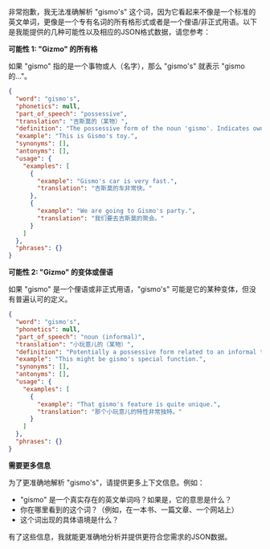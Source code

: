 非常抱歉，我无法准确解析 "gismo's" 这个词，因为它看起来不像是一个标准的英文单词，更像是一个专有名词的所有格形式或者是一个俚语/非正式用语。以下是我能提供的几种可能性以及相应的JSON格式数据，请您参考：

**可能性 1: "Gizmo" 的所有格**

如果 "gismo" 指的是一个事物或人（名字），那么 "gismo's" 就表示 "gismo 的..."。

```json
{
  "word": "gismo's",
  "phonetics": null,
  "part_of_speech": "possessive",
  "translation": "吉斯莫的（某物）",
  "definition": "The possessive form of the noun 'gismo'. Indicates ownership or association with a gismo.",
  "example": "This is Gismo's toy.",
  "synonyms": [],
  "antonyms": [],
  "usage": {
    "examples": [
      {
        "example": "Gismo's car is very fast.",
        "translation": "吉斯莫的车非常快。"
      },
      {
        "example": "We are going to Gismo's party.",
        "translation": "我们要去吉斯莫的聚会。"
      }
    ]
  },
  "phrases": {}
}
```

**可能性 2: "Gizmo" 的变体或俚语**

如果 "gismo" 是一个俚语或非正式用语，"gismo's" 可能是它的某种变体，但没有普遍认可的定义。

```json
{
  "word": "gismo's",
  "phonetics": null,
  "part_of_speech": "noun (informal)",
  "translation": "小玩意儿的（某物）",
  "definition": "Potentially a possessive form related to an informal term 'gismo,' referring to a gadget or device. Usage is speculative without further context.",
  "example": "This might be gismo's special function.",
  "synonyms": [],
  "antonyms": [],
  "usage": {
    "examples": [
      {
        "example": "That gismo's feature is quite unique.",
        "translation": "那个小玩意儿的特性非常独特。"
      }
    ]
  },
  "phrases": {}
}
```

**需要更多信息**

为了更准确地解析 "gismo's"，请提供更多上下文信息。例如：

*   "gismo" 是一个真实存在的英文单词吗？如果是，它的意思是什么？
*   你在哪里看到的这个词？（例如，在一本书、一篇文章、一个网站上）
*   这个词出现的具体语境是什么？

有了这些信息，我就能更准确地分析并提供更符合您需求的JSON数据。
 